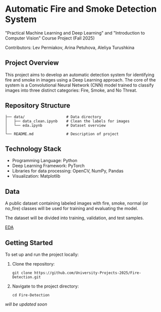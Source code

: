 # Automatic Fire and Smoke Detection System
"Practical Machine Learning and Deep Learning" and "Introduction to Computer Vision" Course Project (Fall 2025)

Contributors: Lev Permiakov, Arina Petuhova, Aleliya Turushkina

## Project Overview
This project aims to develop an automatic detection system for identifying fire and smoke in images using a Deep Learning approach. The core of the system is a Convolutional Neural Network (CNN) model trained to classify images into three distinct categories: Fire, Smoke, and No Threat.

## Repository Structure
```
├── data/                   # Data directory
│   ├── data_clean.ipynb    # Clean the labels for images
│   └── eda.ipynb           # Dataset overview
│
└── README.md               # Description of project
```

## Technology Stack
- Programming Language: Python
- Deep Learning Framework: PyTorch
- Libraries for data processing: OpenCV, NumPy, Pandas
- Visualization: Matplotlib

## Data
A public dataset containing labeled images with fire, smoke, normal (or no_fire) classes will be used for training and evaluating the model. 

The dataset will be divided into training, validation, and test samples.

[EDA](https://github.com/University-Projects-2025/Fire-Detection/blob/main/data/eda.ipynb)

## Getting Started
To set up and run the project locally:

1. Clone the repository:
    ```
    git clone https://github.com/University-Projects-2025/Fire-Detection.git
    ```
    
2. Navigate to the project directory:
    ```
    cd Fire-Detection
    ```
    

*will be updated soon*